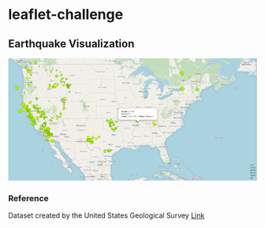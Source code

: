 # leaflet-challenge

## Earthquake Visualization
![Alternate image text](/Images/map.png)

### Reference
Dataset created by the United States Geological Survey
<a href="https://earthquake.usgs.gov/earthquakes/feed/v1.0/geojson.php" target="_blank">Link</a>


